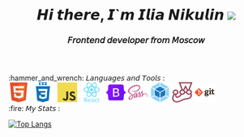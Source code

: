 <html>
<head></head>
<body>
  <header>
    <h1 align="center">𝙃𝙞 𝙩𝙝𝙚𝙧𝙚, 𝙄`𝙢 𝙄𝙡𝙞𝙖 𝙉𝙞𝙠𝙪𝙡𝙞𝙣
    <img src="https://github.com/blackcater/blackcater/raw/main/images/Hi.gif" height="32"/> </h1>
    <h3 align="center">𝘍𝘳𝘰𝘯𝘵𝘦𝘯𝘥 𝘥𝘦𝘷𝘦𝘭𝘰𝘱𝘦𝘳 𝘧𝘳𝘰𝘮 𝘔𝘰𝘴𝘤𝘰𝘸</h3>
  </header>
  <main>
    <section>
      :hammer_and_wrench: 𝘓𝘢𝘯𝘨𝘶𝘢𝘨𝘦𝘴 𝘢𝘯𝘥 𝘛𝘰𝘰𝘭𝘴 :
<div>
  <img src="https://github.com/devicons/devicon/blob/master/icons/html5/html5-original.svg" title="HTML5" alt="HTML" width="40" height="40"/>&nbsp;
  <img src="https://github.com/devicons/devicon/blob/master/icons/css3/css3-plain-wordmark.svg"  title="CSS3" alt="CSS" width="40" height="40"/>&nbsp;
  <img src="https://github.com/devicons/devicon/blob/master/icons/javascript/javascript-original.svg" title="JavaScript" alt="JavaScript" width="40" height="40"/>&nbsp;
  <img src="https://github.com/devicons/devicon/blob/master/icons/react/react-original-wordmark.svg" title="React" alt="React" width="40" height="40"/>&nbsp;
  <img src="https://github.com/devicons/devicon/blob/master/icons/bootstrap/bootstrap-original.svg" title="Bootstrap" **alt="Bootstrap" width="40" height="40"/>
  <img src="https://github.com/devicons/devicon/blob/master/icons/sass/sass-original.svg" title="Sass" **alt="Sass" width="40" height="40"/>
  <img src="https://github.com/devicons/devicon/blob/master/icons/webpack/webpack-original.svg" title="webpack" **alt="webpack" width="40" height="40"/>
  <img src="https://github.com/devicons/devicon/blob/master/icons/jest/jest-plain.svg" title="jest" **alt="jest" width="40" height="40"/>
  <img src="https://github.com/devicons/devicon/blob/master/icons/git/git-original-wordmark.svg" title="Git" **alt="Git" width="40" height="40"/> 
</div>
    </section>
    <section>
      :fire: 𝘔𝘺 𝘚𝘵𝘢𝘵𝘴 : 
    </section>
  </main>
</body>
</html>

 [![Top Langs](https://github-readme-stats.vercel.app/api/top-langs/?username=nikos592)](https://github.com/anuraghazra/github-readme-stats)
